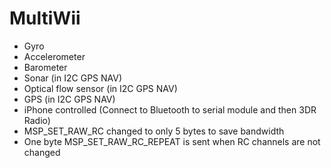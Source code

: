MultiWii
========

- Gyro
- Accelerometer
- Barometer
- Sonar (in I2C GPS NAV)
- Optical flow sensor (in I2C GPS NAV)
- GPS (in I2C GPS NAV)
- iPhone controlled (Connect to Bluetooth to serial module and then 3DR Radio)
- MSP_SET_RAW_RC changed to only 5 bytes to save bandwidth
- One byte MSP_SET_RAW_RC_REPEAT is sent when RC channels are not changed
